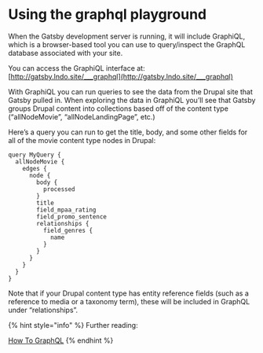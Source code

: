 # Using the graphql playground

When the Gatsby development server is running, it will include GraphiQL, which is a browser-based tool you can use to query/inspect the GraphQL database associated with your site.

You can access the GraphiQL interface at: [http://gatsby.lndo.site/___graphql](http://gatsby.lndo.site/___graphql)

With GraphiQL you can run queries to see the data from the Drupal site that Gatsby pulled in. When exploring the data in GraphiQL you’ll see that Gatsby groups Drupal content into collections based off of the content type (“allNodeMovie”, “allNodeLandingPage”, etc.)

Here’s a query you can run to get the title, body, and some other fields for all of the movie content type nodes in Drupal:

```text
query MyQuery {
  allNodeMovie {
    edges {
      node {
        body {
          processed
        }
        title
        field_mpaa_rating
        field_promo_sentence
        relationships {
          field_genres {
            name
          }
        }
      }
    }
  }
}
```

Note that if your Drupal content type has entity reference fields (such as a reference to media or a taxonomy term), these will be included in GraphQL under “relationships”.

{% hint style="info" %}
Further reading:

[How To GraphQL](https://www.howtographql.com/)
{% endhint %}
